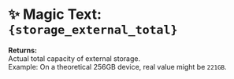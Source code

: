 # ✨ Magic Text: `{storage_external_total}`

**Returns:**  
Actual total capacity of external storage.  
Example: On a theoretical 256GB device, real value might be `221GB`.
